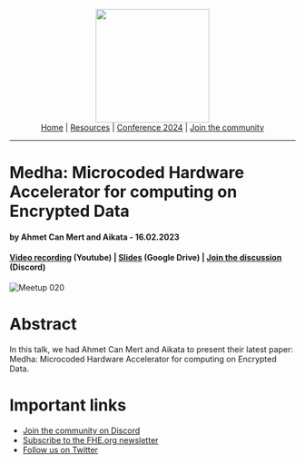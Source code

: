 <!-- Main header navigation -->
<p align="center">
  <img width="200" src="https://user-images.githubusercontent.com/5758427/180978488-db825482-5a58-4c7c-9589-c494a6f0be04.png"><br/>
  <a href="https://fhe-org.github.io">Home</a> | <a href="https://fhe-org.github.io/resources">Resources</a> | <a href="https://fhe-org.github.io/conferences/conference-2024/">Conference 2024</a> | <a href="https://fhe-org.github.io/community">Join the community</a>
</p>
<hr/>
<!-- /Main header navigation -->

# Medha: Microcoded Hardware Accelerator for computing on Encrypted Data 
#### by Ahmet Can Mert and Aikata - 16.02.2023
#### <a href="https://www.youtube.com/watch?v=nVEBt5efG20">Video recording</a> (Youtube) | <a href="https://drive.google.com/file/d/1zy_MkpqoWW3R_lwFBQKMOK_HEoH4G-Ug/view?usp=sharing">Slides</a> (Google Drive) | <a href="https://discord.fhe.org">Join the discussion</a> (Discord)

![Meetup 020](https://github.com/FHE-org/fhe-org.github.io/assets/37557436/6bbc4383-1734-490e-81ef-a01b3e037f5c)

# Abstract

In this talk, we had Ahmet Can Mert and Aikata to present their latest paper: Medha: Microcoded Hardware Accelerator for computing on Encrypted Data.

# Important links
- <a href="https://discord.fhe.org">Join the community on Discord</a>
- <a href="https://fheorg.substack.com">Subscribe to the FHE.org newsletter</a>
- <a href="https://twitter.com/fhe_org">Follow us on Twitter</a>
